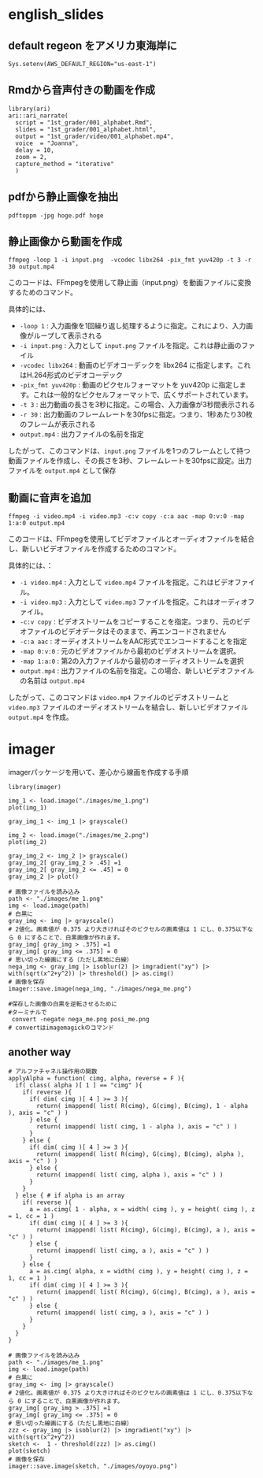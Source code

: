 # english_slides

## default regeon をアメリカ東海岸に
```
Sys.setenv(AWS_DEFAULT_REGION="us-east-1")
```

## Rmdから音声付きの動画を作成
```
library(ari)
ari::ari_narrate(
  script = "1st_grader/001_alphabet.Rmd",
  slides = "1st_grader/001_alphabet.html",
  output = "1st_grader/video/001_alphabet.mp4",
  voice  = "Joanna",
  delay = 10,
  zoom = 2,
  capture_method = "iterative"
  )
```

## pdfから静止画像を抽出

``` 
pdftoppm -jpg hoge.pdf hoge
```

## 静止画像から動画を作成
```
ffmpeg -loop 1 -i input.png  -vcodec libx264 -pix_fmt yuv420p -t 3 -r 30 output.mp4
```
このコードは、FFmpegを使用して静止画（input.png）を動画ファイルに変換するためのコマンド。

具体的には、

- `-loop 1` : 入力画像を1回繰り返し処理するように指定。これにより、入力画像がループして表示される
- `-i input.png` : 入力として `input.png` ファイルを指定。これは静止画のファイル
- `-vcodec libx264` : 動画のビデオコーデックを libx264 に指定します。これはH.264形式のビデオコーデック
- `-pix_fmt yuv420p` : 動画のピクセルフォーマットを yuv420p に指定します。これは一般的なピクセルフォーマットで、広くサポートされています。
- `-t 3` : 出力動画の長さを3秒に指定。この場合、入力画像が3秒間表示される
- `-r 30` : 出力動画のフレームレートを30fpsに指定。つまり、1秒あたり30枚のフレームが表示される
- `output.mp4` : 出力ファイルの名前を指定

したがって、このコマンドは、`input.png` ファイルを1つのフレームとして持つ動画ファイルを作成し、その長さを3秒、フレームレートを30fpsに設定。出力ファイルを `output.mp4` として保存

## 動画に音声を追加
```
ffmpeg -i video.mp4 -i video.mp3 -c:v copy -c:a aac -map 0:v:0 -map 1:a:0 output.mp4
```
このコードは、FFmpegを使用してビデオファイルとオーディオファイルを結合し、新しいビデオファイルを作成するためのコマンド。

具体的には、：

- `-i video.mp4` : 入力として `video.mp4` ファイルを指定。これはビデオファイル。
- `-i video.mp3` : 入力として `video.mp3` ファイルを指定。これはオーディオファイル。
- `-c:v copy` : ビデオストリームをコピーすることを指定。つまり、元のビデオファイルのビデオデータはそのままで、再エンコードされません
- `-c:a aac` : オーディオストリームをAAC形式でエンコードすることを指定
- `-map 0:v:0` : 元のビデオファイルから最初のビデオストリームを選択。
- `-map 1:a:0` : 第2の入力ファイルから最初のオーディオストリームを選択
- `output.mp4` : 出力ファイルの名前を指定。この場合、新しいビデオファイルの名前は `output.mp4` 

したがって、このコマンドは `video.mp4` ファイルのビデオストリームと `video.mp3` ファイルのオーディオストリームを結合し、新しいビデオファイル `output.mp4` を作成。



# imager

imagerパッケージを用いて、差心から線画を作成する手順
```
library(imager)
```

```
img_1 <- load.image("./images/me_1.png")
plot(img_1)

gray_img_1 <- img_1 |> grayscale()

```

```
img_2 <- load.image("./images/me_2.png")
plot(img_2)

gray_img_2 <- img_2 |> grayscale()
gray_img_2[ gray_img_2 > .45] =1
gray_img_2[ gray_img_2 <= .45] = 0
gray_img_2 |> plot()
```

```
# 画像ファイルを読み込み
path <- "./images/me_1.png"
img <- load.image(path)
# 白黒に
gray_img <- img |> grayscale()
# 2値化。画素値が 0.375 より大きければそのピクセルの画素値は 1 にし、0.375以下なら 0 にすることで、白黒画像が作れます。
gray_img[ gray_img > .375] =1
gray_img[ gray_img <= .375] = 0
# 思い切った線画にする（ただし黒地に白線）
nega_img <- gray_img |> isoblur(2) |> imgradient("xy") |> with(sqrt(x^2+y^2)) |> threshold() |> as.cimg() 
# 画像を保存
imager::save.image(nega_img, "./images/nega_me.png")

#保存した画像の白黒を逆転させるために
#ターミナルで
 convert -negate nega_me.png posi_me.png
# convertはimagemagickのコマンド
```

## another way

```
# アルファチャネル操作用の関数
applyAlpha = function( cimg, alpha, reverse = F ){
  if( class( alpha )[ 1 ] == "cimg" ){
    if( reverse ){
      if( dim( cimg )[ 4 ] >= 3 ){
        return( imappend( list( R(cimg), G(cimg), B(cimg), 1 - alpha ), axis = "c" ) )
      } else {
        return( imappend( list( cimg, 1 - alpha ), axis = "c" ) )
      }
    } else {
      if( dim( cimg )[ 4 ] >= 3 ){
        return( imappend( list( R(cimg), G(cimg), B(cimg), alpha ), axis = "c" ) )
      } else {
        return( imappend( list( cimg, alpha ), axis = "c" ) )
      }
    }
  } else { # if alpha is an array
    if( reverse ){
      a = as.cimg( 1 - alpha, x = width( cimg ), y = height( cimg ), z = 1, cc = 1 )
      if( dim( cimg )[ 4 ] >= 3 ){
        return( imappend( list( R(cimg), G(cimg), B(cimg), a ), axis = "c" ) )
      } else {
        return( imappend( list( cimg, a ), axis = "c" ) )
      }
    } else {
      a = as.cimg( alpha, x = width( cimg ), y = height( cimg ), z = 1, cc = 1 )
      if( dim( cimg )[ 4 ] >= 3 ){
        return( imappend( list( R(cimg), G(cimg), B(cimg), a ), axis = "c" ) )
      } else {
        return( imappend( list( cimg, a ), axis = "c" ) )
      }
    }
  }
}

# 画像ファイルを読み込み
path <- "./images/me_1.png"
img <- load.image(path)
# 白黒に
gray_img <- img |> grayscale()
# 2値化。画素値が 0.375 より大きければそのピクセルの画素値は 1 にし、0.375以下なら 0 にすることで、白黒画像が作れます。
gray_img[ gray_img > .375] =1
gray_img[ gray_img <= .375] = 0
# 思い切った線画にする（ただし黒地に白線）
zzz <- gray_img |> isoblur(2) |> imgradient("xy") |> with(sqrt(x^2+y^2)) 
sketch <-  1 - threshold(zzz) |> as.cimg()
plot(sketch)
# 画像を保存
imager::save.image(sketch, "./images/oyoyo.png")
```